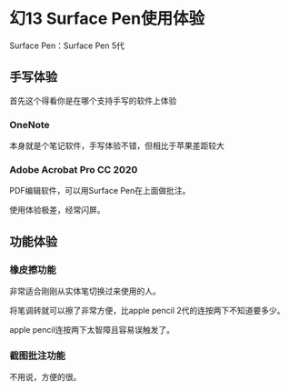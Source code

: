 # 幻13 Surface Pen使用体验

Surface Pen：Surface Pen 5代

## 手写体验

首先这个得看你是在哪个支持手写的软件上体验

### OneNote

本身就是个笔记软件，手写体验不错，但相比于苹果差距较大

### Adobe Acrobat Pro CC 2020

PDF编辑软件，可以用Surface Pen在上面做批注。

使用体验极差，经常闪屏。

## 功能体验

### 橡皮擦功能

非常适合刚刚从实体笔切换过来使用的人。

将笔调转就可以擦了非常方便，比apple pencil 2代的连按两下不知道要多少。

apple pencil连按两下太智障且容易误触发了。

### 截图批注功能

不用说，方便的很。

